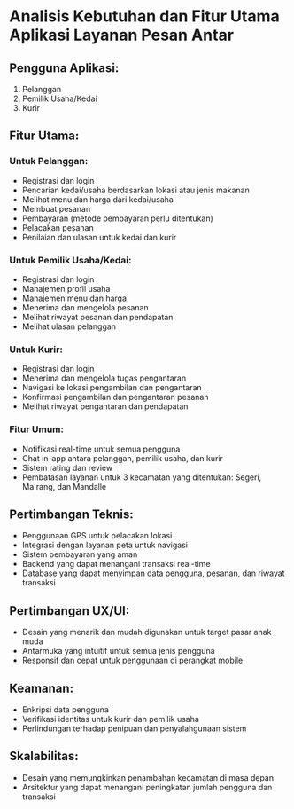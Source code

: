 # Analisis Kebutuhan dan Fitur Utama Aplikasi Layanan Pesan Antar

## Pengguna Aplikasi:
1. Pelanggan
2. Pemilik Usaha/Kedai
3. Kurir

## Fitur Utama:

### Untuk Pelanggan:
- Registrasi dan login
- Pencarian kedai/usaha berdasarkan lokasi atau jenis makanan
- Melihat menu dan harga dari kedai/usaha
- Membuat pesanan
- Pembayaran (metode pembayaran perlu ditentukan)
- Pelacakan pesanan
- Penilaian dan ulasan untuk kedai dan kurir

### Untuk Pemilik Usaha/Kedai:
- Registrasi dan login
- Manajemen profil usaha
- Manajemen menu dan harga
- Menerima dan mengelola pesanan
- Melihat riwayat pesanan dan pendapatan
- Melihat ulasan pelanggan

### Untuk Kurir:
- Registrasi dan login
- Menerima dan mengelola tugas pengantaran
- Navigasi ke lokasi pengambilan dan pengantaran
- Konfirmasi pengambilan dan pengantaran pesanan
- Melihat riwayat pengantaran dan pendapatan

### Fitur Umum:
- Notifikasi real-time untuk semua pengguna
- Chat in-app antara pelanggan, pemilik usaha, dan kurir
- Sistem rating dan review
- Pembatasan layanan untuk 3 kecamatan yang ditentukan: Segeri, Ma'rang, dan Mandalle

## Pertimbangan Teknis:
- Penggunaan GPS untuk pelacakan lokasi
- Integrasi dengan layanan peta untuk navigasi
- Sistem pembayaran yang aman
- Backend yang dapat menangani transaksi real-time
- Database yang dapat menyimpan data pengguna, pesanan, dan riwayat transaksi

## Pertimbangan UX/UI:
- Desain yang menarik dan mudah digunakan untuk target pasar anak muda
- Antarmuka yang intuitif untuk semua jenis pengguna
- Responsif dan cepat untuk penggunaan di perangkat mobile

## Keamanan:
- Enkripsi data pengguna
- Verifikasi identitas untuk kurir dan pemilik usaha
- Perlindungan terhadap penipuan dan penyalahgunaan sistem

## Skalabilitas:
- Desain yang memungkinkan penambahan kecamatan di masa depan
- Arsitektur yang dapat menangani peningkatan jumlah pengguna dan transaksi
